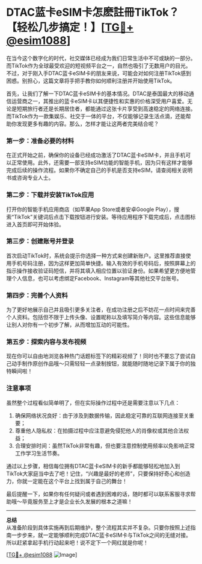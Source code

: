 # DTAC蓝卡eSIM卡怎麽註冊TikTok？【轻松几步搞定！】[[TG💪+ @esim1088](https://t.me/s/esim1088)]

在当今这个数字化的时代，社交媒体已经成为我们日常生活中不可或缺的一部分。而TikTok作为全球最受欢迎的短视频平台之一，自然也吸引了无数用户的目光。不过，对于刚入手DTAC蓝卡eSIM卡的朋友来说，可能会对如何注册TikTok感到困惑。别担心，这篇文章将手把手教你如何顺利注册并开始使用TikTok。

首先，让我们了解一下DTAC蓝卡eSIM卡的基本情况。DTAC是泰国最大的移动通信运营商之一，其推出的蓝卡eSIM卡以其便捷性和实惠的价格深受用户喜爱。无论是短期旅行者还是长期居住者，都能通过这张卡片享受到高速稳定的网络连接。而TikTok作为一款集娱乐、社交于一体的平台，不仅能够记录生活点滴，还能帮助你发现更多有趣的内容。那么，怎样才能让这两者完美结合呢？

### 第一步：准备必要的材料

在正式开始之前，确保你的设备已经成功激活了DTAC蓝卡eSIM卡，并且手机可以正常使用。此外，还需要一部支持eSIM功能的智能手机，因为只有这样才能够完成后续的操作流程。如果你不确定自己的手机是否支持eSIM，请查阅相关说明书或咨询专业人士。

### 第二步：下载并安装TikTok应用

打开你的智能手机应用商店（如苹果App Store或者安卓Google Play），搜索“TikTok”关键词后点击下载按钮进行安装。等待应用程序下载完成后，点击图标进入首页即可开始体验。

### 第三步：创建账号并登录

首次启动TikTok时，系统会提示你选择一种方式来创建新账户。这里推荐直接使用手机号码注册，因为这样更加简单快捷。输入有效的手机号码后，按照屏幕上的指示操作接收验证码短信，并将其填入相应位置以验证身份。如果希望更方便地管理个人信息，也可以考虑绑定Facebook、Instagram等其他社交平台账号。

### 第四步：完善个人资料

为了更好地展示自己并且吸引更多关注者，在成功注册之后不妨花一点时间来完善个人资料。包括但不限于上传头像、设置昵称以及填写简介等内容。这些信息能够让别人对你有一个初步了解，从而增加互动的可能性。

### 第五步：探索内容与发布视频

现在你可以自由地浏览各种热门话题标签下的精彩视频了！同时也不要忘了尝试自己动手制作原创作品哦～只需轻轻一点录制按钮，就能随时随地记录下属于你的独特瞬间啦！

### 注意事项

虽然整个过程看似简单明了，但在实际操作过程中还是需要注意以下几点：

1. 确保网络状况良好：由于涉及到数据传输，因此稳定可靠的互联网连接至关重要；
2. 尊重他人隐私权：在拍摄过程中应注意避免侵犯他人的肖像权或其他合法权益；
3. 合理安排时间：虽然TikTok非常有趣，但也要注意控制使用频率以免影响正常工作学习生活节奏。

通过以上步骤，相信每位拥有DTAC蓝卡eSIM卡的新手都能够轻松地加入到TikTok大家庭当中去了吧！记住，“兴趣是最好的老师”，只要保持好奇心和创造力，你就一定能在这个平台上找到属于自己的舞台！

最后提醒一下，如果你有任何疑问或者遇到困难的话，随时都可以联系客服寻求帮助哦～毕竟服务至上才是企业长久发展的根本之道嘛！

---

**总结**  
从准备阶段到具体实施再到后期维护，整个流程其实并不复杂。只要你按照上述指南一步步来，就一定能够顺利完成DTAC蓝卡eSIM卡与TikTok之间的无缝对接。所以赶紧拿起手机行动起来吧！说不定下一个网红就是你呢！

[[TG💪+ @esim1088](https://t.me/s/esim1088) ![Image](https://i.postimg.cc/4NQfJmqS/Snipaste-2025-05-13-00-14-12.png)]